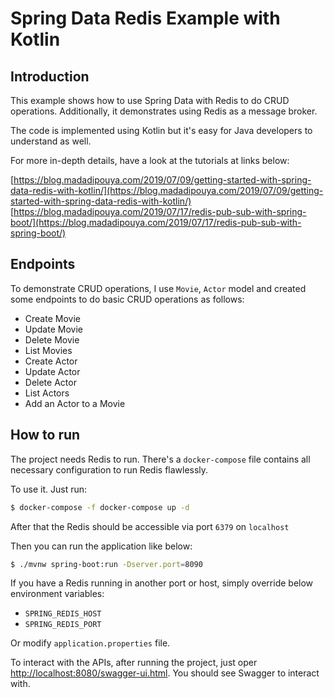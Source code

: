 # Spring Data Redis Example with Kotlin

## Introduction

This example shows how to use Spring Data with Redis to do CRUD operations. Additionally, it demonstrates using Redis as a message broker.

The code is implemented using Kotlin but it's easy for Java developers to understand as well.

For more in-depth details, have a look at the tutorials at links below:

[https://blog.madadipouya.com/2019/07/09/getting-started-with-spring-data-redis-with-kotlin/](https://blog.madadipouya.com/2019/07/09/getting-started-with-spring-data-redis-with-kotlin/)
[https://blog.madadipouya.com/2019/07/17/redis-pub-sub-with-spring-boot/](https://blog.madadipouya.com/2019/07/17/redis-pub-sub-with-spring-boot/)

## Endpoints

To demonstrate CRUD operations, I use `Movie`, `Actor` model and created some endpoints to do basic CRUD operations as follows:

- Create Movie
- Update Movie
- Delete Movie
- List Movies
- Create Actor
- Update Actor
- Delete Actor
- List Actors
- Add an Actor to a Movie 
 
## How to run

The project needs Redis to run. There's a `docker-compose` file contains all necessary configuration to run Redis flawlessly.

To use it. Just run:

```bash
$ docker-compose -f docker-compose up -d
``` 

After that the Redis should be accessible via port `6379` on `localhost` 

Then you can run the application like below:

```bash
$ ./mvnw spring-boot:run -Dserver.port=8090
```

If you have a Redis running in another port or host, simply override below environment variables:

- `SPRING_REDIS_HOST`
- `SPRING_REDIS_PORT`

Or modify `application.properties` file.

To interact with the APIs, after running the project, just oper [http://localhost:8080/swagger-ui.html](http://localhost:8080/swagger-ui.html). You should see Swagger to interact with.
